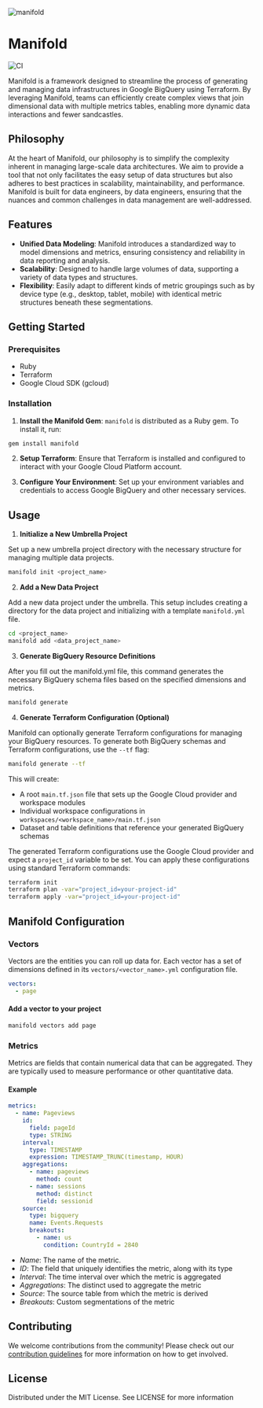 ![manifold](https://github.com/bustle/manifold/assets/8030836/be7f24f6-27b9-4924-8e1a-ae2899c7b272)

# Manifold

![CI](https://github.com/bustle/manifold/actions/workflows/ci.yml/badge.svg)

Manifold is a framework designed to streamline the process of generating and managing data infrastructures in Google BigQuery using Terraform. By leveraging Manifold, teams can efficiently create complex views that join dimensional data with multiple metrics tables, enabling more dynamic data interactions and fewer sandcastles.

## Philosophy

At the heart of Manifold, our philosophy is to simplify the complexity inherent in managing large-scale data architectures. We aim to provide a tool that not only facilitates the easy setup of data structures but also adheres to best practices in scalability, maintainability, and performance. Manifold is built for data engineers, by data engineers, ensuring that the nuances and common challenges in data management are well-addressed.

## Features

- **Unified Data Modeling**: Manifold introduces a standardized way to model dimensions and metrics, ensuring consistency and reliability in data reporting and analysis.
- **Scalability**: Designed to handle large volumes of data, supporting a variety of data types and structures.
- **Flexibility**: Easily adapt to different kinds of metric groupings such as by device type (e.g., desktop, tablet, mobile) with identical metric structures beneath these segmentations.

## Getting Started

### Prerequisites

- Ruby
- Terraform
- Google Cloud SDK (gcloud)

### Installation

1. **Install the Manifold Gem**:
   `manifold` is distributed as a Ruby gem. To install it, run:

```bash
gem install manifold
```

2. **Setup Terraform**: Ensure that Terraform is installed and configured to interact with your Google Cloud Platform account.

3. **Configure Your Environment**: Set up your environment variables and credentials to access Google BigQuery and other necessary services.

## Usage

1. **Initialize a New Umbrella Project**

Set up a new umbrella project directory with the necessary structure for managing multiple data projects.

```bash
manifold init <project_name>
```

2. **Add a New Data Project**

Add a new data project under the umbrella. This setup includes creating a directory for the data project and initializing with a template `manifold.yml` file.

```bash
cd <project_name>
manifold add <data_project_name>
```

3. **Generate BigQuery Resource Definitions**

After you fill out the manifold.yml file, this command generates the necessary BigQuery schema files based on the specified dimensions and metrics.

```bash
manifold generate
```

4. **Generate Terraform Configuration (Optional)**

Manifold can optionally generate Terraform configurations for managing your BigQuery resources. To generate both BigQuery schemas and Terraform configurations, use the `--tf` flag:

```bash
manifold generate --tf
```

This will create:

- A root `main.tf.json` file that sets up the Google Cloud provider and workspace modules
- Individual workspace configurations in `workspaces/<workspace_name>/main.tf.json`
- Dataset and table definitions that reference your generated BigQuery schemas

The generated Terraform configurations use the Google Cloud provider and expect a `project_id` variable to be set. You can apply these configurations using standard Terraform commands:

```bash
terraform init
terraform plan -var="project_id=your-project-id"
terraform apply -var="project_id=your-project-id"
```

## Manifold Configuration

### Vectors

Vectors are the entities you can roll up data for. Each vector has a set of dimensions defined in its `vectors/<vector_name>.yml` configuration file.

```yaml
vectors:
  - page
```

#### Add a vector to your project

```bash
manifold vectors add page
```

### Metrics

Metrics are fields that contain numerical data that can be aggregated. They are typically used to measure performance or other quantitative data.

#### Example

```yaml
metrics:
  - name: Pageviews
    id:
      field: pageId
      type: STRING
    interval:
      type: TIMESTAMP
      expression: TIMESTAMP_TRUNC(timestamp, HOUR)
    aggregations:
      - name: pageviews
        method: count
      - name: sessions
        method: distinct
        field: sessionid
    source:
      type: bigquery
      name: Events.Requests
      breakouts:
        - name: us
          condition: CountryId = 2840
```

- _Name_: The name of the metric.
- _ID_: The field that uniquely identifies the metric, along with its type
- _Interval_: The time interval over which the metric is aggregated
- _Aggregations_: The distinct used to aggregate the metric
- _Source_: The source table from which the metric is derived
- _Breakouts_: Custom segmentations of the metric

## Contributing

We welcome contributions from the community! Please check out our [contribution guidelines](docs/CONTRIBUTING.md) for more information on how to get involved.

## License

Distributed under the MIT License. See LICENSE for more information
